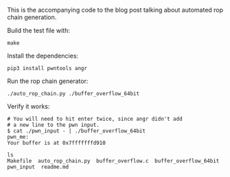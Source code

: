 This is the accompanying code to the blog post talking about 
automated rop chain generation.

Build the test file with:
```
make
```

Install the dependencies:
```
pip3 install pwntools angr
```

Run the rop chain generator:
```
./auto_rop_chain.py ./buffer_overflow_64bit
```

Verify it works:
```
# You will need to hit enter twice, since angr didn't add
# a new line to the pwn input.
$ cat ./pwn_input - | ./buffer_overflow_64bit
pwn_me:
Your buffer is at 0x7fffffffd910

ls
Makefile  auto_rop_chain.py  buffer_overflow.c  buffer_overflow_64bit  pwn_input  readme.md
```